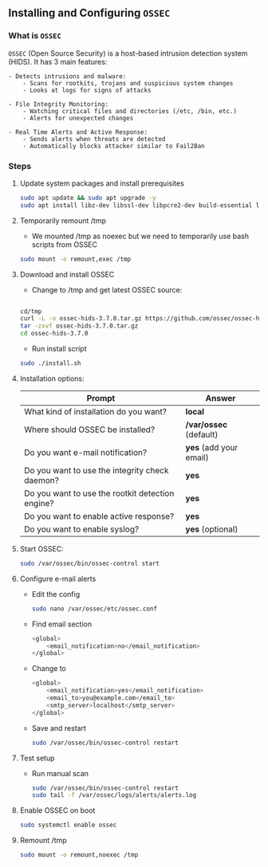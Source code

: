 ## Installing and Configuring **`OSSEC`**

### What is `OSSEC`

`OSSEC` (Open Source Security) is a host-based intrusion detection system (HIDS). It has 3 main features:
    
    - Detects intrusions and malware:
        - Scans for rootkits, trojans and suspicious system changes 
        - Looks at logs for signs of attacks
    
    - File Integrity Monitoring:
        - Watching critical files and directories (/etc, /bin, etc.)
        - Alerts for unexpected changes 
    
    - Real Time Alerts and Active Response:
        - Sends alerts when threats are detected 
        - Automatically blocks attacker similar to Fail2Ban


### Steps 

1. Update system packages and install prerequisites

    ```bash 
    sudo apt update && sudo apt upgrade -y
    sudo apt install libz-dev libssl-dev libpcre2-dev build-essential libsystemd-dev -y
    ```

2. Temporarily remount /tmp 
    - We mounted /tmp as noexec but we need to temporarily use bash scripts from OSSEC

    ```bash 
    sudo mount -o remount,exec /tmp
    ```

3. Download and install OSSEC

    - Change to /tmp and get latest OSSEC source: 
    ```bash 

    cd/tmp
    curl -L -o ossec-hids-3.7.0.tar.gz https://github.com/ossec/ossec-hids/archive/refs/tags/3.7.0.tar.gz
    tar -zxvf ossec-hids-3.7.0.tar.gz
    cd ossec-hids-3.7.0
    ```

    - Run install script 
    ```bash 
    sudo ./install.sh
    ```

4. Installation options: 

    | Prompt                                           | Answer                   |
    | ------------------------------------------------ | ------------------------ |
    | What kind of installation do you want?           | **local**                |
    | Where should OSSEC be installed?                 | **/var/ossec** (default) |
    | Do you want e-mail notification?                 | **yes** (add your email) |
    | Do you want to use the integrity check daemon?   | **yes**                  |
    | Do you want to use the rootkit detection engine? | **yes**                  |
    | Do you want to enable active response?           | **yes**                  |
    | Do you want to enable syslog?                    | **yes** (optional)       |

5. Start OSSEC: 

    ```bash 
    sudo /var/ossec/bin/ossec-control start
    ```

6. Configure e-mail alerts

    - Edit the config
        ```bash 
        sudo nano /var/ossec/etc/ossec.conf
        ```
    
    - Find email section 
        ```bash 
        <global>
            <email_notification>no</email_notification>
        </global>
        ```
    
    - Change to
        ```bash 
        <global>
            <email_notification>yes</email_notification>
            <email_to>you@example.com</email_to>
            <smtp_server>localhost</smtp_server>
        </global>
        ```
    
    - Save and restart
        ```bash 
        sudo /var/ossec/bin/ossec-control restart
        ``` 
    
7. Test setup 
    
    - Run manual scan 
        ```bash 
        sudo /var/ossec/bin/ossec-control restart
        sudo tail -f /var/ossec/logs/alerts/alerts.log
        ```

8. Enable OSSEC on boot

    ```bash 
    sudo systemctl enable ossec
    ```

9. Remount /tmp

    ```bash 
    sudo mount -o remount,noexec /tmp
    ```
    